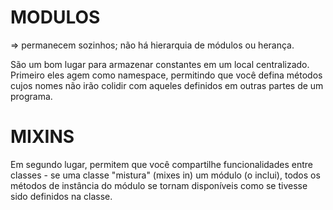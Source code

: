 # MODULOS

=> permanecem sozinhos; não há hierarquia de módulos ou herança.

São um bom lugar para armazenar constantes em um local centralizado.
Primeiro eles agem como namespace, permitindo que você defina métodos cujos nomes não irão colidir com
aqueles definidos em outras partes de um programa.

# MIXINS

Em segundo lugar, permitem que você compartilhe funcionalidades entre classes - se uma classe "mistura" (mixes in)
um módulo (o inclui), todos os métodos de instância do módulo se tornam disponíveis como se tivesse sido definidos na classe.
